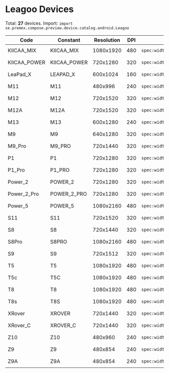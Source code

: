 # Leagoo Devices

Total: **27** devices. Import: `import se.premex.compose.preview.device.catalog.android.Leagoo`

| Code | Constant | Resolution | DPI | Compose Spec | Preview Usage |
|------|----------|------------|-----|-------------|---------------|
| KIICAA_MIX | KIICAA_MIX | 1080x1920 | 480 | `spec:width=1080px,height=1920px,dpi=480` | `@Preview(device = Leagoo.KIICAA_MIX)` |
| KIICAA_POWER | KIICAA_POWER | 720x1280 | 320 | `spec:width=720px,height=1280px,dpi=320` | `@Preview(device = Leagoo.KIICAA_POWER)` |
| LeaPad_X | LEAPAD_X | 600x1024 | 160 | `spec:width=600px,height=1024px,dpi=160` | `@Preview(device = Leagoo.LEAPAD_X)` |
| M11 | M11 | 480x996 | 240 | `spec:width=480px,height=996px,dpi=240` | `@Preview(device = Leagoo.M11)` |
| M12 | M12 | 720x1520 | 320 | `spec:width=720px,height=1520px,dpi=320` | `@Preview(device = Leagoo.M12)` |
| M12A | M12A | 720x1520 | 320 | `spec:width=720px,height=1520px,dpi=320` | `@Preview(device = Leagoo.M12A)` |
| M13 | M13 | 600x1280 | 240 | `spec:width=600px,height=1280px,dpi=240` | `@Preview(device = Leagoo.M13)` |
| M9 | M9 | 640x1280 | 320 | `spec:width=640px,height=1280px,dpi=320` | `@Preview(device = Leagoo.M9)` |
| M9_Pro | M9_PRO | 720x1440 | 320 | `spec:width=720px,height=1440px,dpi=320` | `@Preview(device = Leagoo.M9_PRO)` |
| P1 | P1 | 720x1280 | 320 | `spec:width=720px,height=1280px,dpi=320` | `@Preview(device = Leagoo.P1)` |
| P1_Pro | P1_PRO | 720x1280 | 320 | `spec:width=720px,height=1280px,dpi=320` | `@Preview(device = Leagoo.P1_PRO)` |
| Power_2 | POWER_2 | 720x1280 | 320 | `spec:width=720px,height=1280px,dpi=320` | `@Preview(device = Leagoo.POWER_2)` |
| Power_2_Pro | POWER_2_PRO | 720x1280 | 320 | `spec:width=720px,height=1280px,dpi=320` | `@Preview(device = Leagoo.POWER_2_PRO)` |
| Power_5 | POWER_5 | 1080x2160 | 480 | `spec:width=1080px,height=2160px,dpi=480` | `@Preview(device = Leagoo.POWER_5)` |
| S11 | S11 | 720x1520 | 320 | `spec:width=720px,height=1520px,dpi=320` | `@Preview(device = Leagoo.S11)` |
| S8 | S8 | 720x1440 | 320 | `spec:width=720px,height=1440px,dpi=320` | `@Preview(device = Leagoo.S8)` |
| S8Pro | S8PRO | 1080x2160 | 480 | `spec:width=1080px,height=2160px,dpi=480` | `@Preview(device = Leagoo.S8PRO)` |
| S9 | S9 | 720x1512 | 320 | `spec:width=720px,height=1512px,dpi=320` | `@Preview(device = Leagoo.S9)` |
| T5 | T5 | 1080x1920 | 480 | `spec:width=1080px,height=1920px,dpi=480` | `@Preview(device = Leagoo.T5)` |
| T5c | T5C | 1080x1920 | 480 | `spec:width=1080px,height=1920px,dpi=480` | `@Preview(device = Leagoo.T5C)` |
| T8 | T8 | 1080x1920 | 480 | `spec:width=1080px,height=1920px,dpi=480` | `@Preview(device = Leagoo.T8)` |
| T8s | T8S | 1080x1920 | 480 | `spec:width=1080px,height=1920px,dpi=480` | `@Preview(device = Leagoo.T8S)` |
| XRover | XROVER | 720x1440 | 320 | `spec:width=720px,height=1440px,dpi=320` | `@Preview(device = Leagoo.XROVER)` |
| XRover_C | XROVER_C | 720x1440 | 320 | `spec:width=720px,height=1440px,dpi=320` | `@Preview(device = Leagoo.XROVER_C)` |
| Z10 | Z10 | 480x960 | 240 | `spec:width=480px,height=960px,dpi=240` | `@Preview(device = Leagoo.Z10)` |
| Z9 | Z9 | 480x854 | 240 | `spec:width=480px,height=854px,dpi=240` | `@Preview(device = Leagoo.Z9)` |
| Z9A | Z9A | 480x854 | 240 | `spec:width=480px,height=854px,dpi=240` | `@Preview(device = Leagoo.Z9A)` |

<!-- Generated automatically. Do not edit manually. -->
